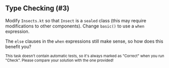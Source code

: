 ## Type Checking (#3)

Modify `Insects.kt` so that `Insect` is a `sealed` class (this may require
modifications to other components). Change `basic()` to use a `when`
expression.

The `else` clauses in the `when` expressions still make sense, so how does this
benefit you?

<sub> This task doesn't contain automatic tests,
so it's always marked as "Correct" when you run "Check".
Please compare your solution with the one provided! </sub>
